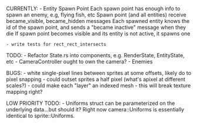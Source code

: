 CURRENTLY:
    - Entity Spawn Point
    Each spawn point has enough info to spawn an enemy, e.g, flying fish, etc
    Spawn point (and all entities) receive became_visible, became_hidden messages
    Each spawned entity knows the id of the spawn point, and sends a "became inactive" message when they die
    If spawn point becomes visible and its entity is not active, it spawns one

    - write tests for rect_rect_intersects

TODO:
    - Refactor State.rs into components, e.g. RenderState, EntityState, etc
    - CameraController ought to own the camera?
    - Enemies

BUGS:
    - white single-pixel lines between sprites at some offsets, likely do to pixel snapping
        - could outset sprites a half pixel (what's apixel at different scales?)
        - could make each "layer" an indexed mesh
            - this will break texture mapping right?

LOW PRIORITY TODO:
    - Uniforms struct can be parameterized on the underlying data...but should it? Right now camera::Uniforms is essentially identical to sprite::Uniforms.
